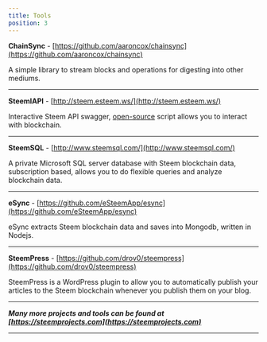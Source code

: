 ```yaml
---
title: Tools
position: 3
---
```


**ChainSync** - [https://github.com/aaroncox/chainsync](https://github.com/aaroncox/chainsync)

A simple library to stream blocks and operations for digesting into other mediums.

---

**SteemIAPI** - [http://steem.esteem.ws/](http://steem.esteem.ws/)

Interactive Steem API swagger, [open-source](https://github.com/eSteemApp/steemapi) script allows you to interact with blockchain.

---

**SteemSQL** - [http://www.steemsql.com/](http://www.steemsql.com/)

A private Microsoft SQL server database with Steem blockchain data, subscription based, allows you to do flexible queries and analyze blockchain data.

---

**eSync** - [https://github.com/eSteemApp/esync](https://github.com/eSteemApp/esync)

eSync extracts Steem blockchain data and saves into Mongodb, written in Nodejs.

---

**SteemPress** - [https://github.com/drov0/steempress](https://github.com/drov0/steempress)

SteemPress is a WordPress plugin to allow you to automatically publish your articles to the Steem blockchain whenever you publish them on your blog.

---

_**Many more projects and tools can be found at [https://steemprojects.com](https://steemprojects.com)**_

---
